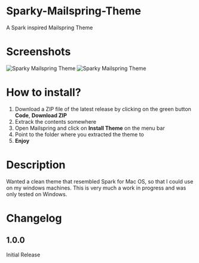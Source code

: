 # Sparky-Mailspring-Theme
A Spark inspired Mailspring Theme

# Screenshots
![Sparky Mailspring Theme](https://github.com/siniux/Sparky-Mailspring-Theme/blob/main/screenshot/ss1.jpg?raw=true)
![Sparky Mailspring Theme](https://github.com/siniux/Sparky-Mailspring-Theme/blob/main/screenshot/ss2.jpg?raw=true)

# How to install?
1. Download a ZIP file of the latest release by clicking on the green button **Code**, **Download ZIP**
2. Extrack the contents somewhere
3. Open Mailspring and click on **Install Theme** on the menu bar
4. Point to the folder where you extracted the theme to
5. **Enjoy**

# Description
Wanted a clean theme that resembled Spark for Mac OS, so that I could use on my windows machines. This is very much a work in progress and was only tested on Windows.

# Changelog
## 1.0.0
Initial Release
